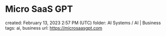 # Micro SaaS GPT

created: February 13, 2023 2:57 PM (UTC)
folder: AI Systems / AI | Business
tags: ai, business
url: https://microsaasgpt.com